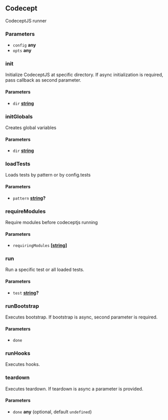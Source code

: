 <!-- Generated by documentation.js. Update this documentation by updating the source code. -->

## Codecept

CodeceptJS runner

### Parameters

-   `config` **any** 
-   `opts` **any** 

### init

Initialize CodeceptJS at specific directory.
If async initialization is required, pass callback as second parameter.

#### Parameters

-   `dir` **[string][1]** 

### initGlobals

Creates global variables

#### Parameters

-   `dir` **[string][1]** 

### loadTests

Loads tests by pattern or by config.tests

#### Parameters

-   `pattern` **[string][1]?** 

### requireModules

Require modules before codeceptjs running

#### Parameters

-   `requiringModules` **\[[string][1]]** 

### run

Run a specific test or all loaded tests.

#### Parameters

-   `test` **[string][1]?** 

### runBootstrap

Executes bootstrap.
If bootstrap is async, second parameter is required.

#### Parameters

-   `done`  

### runHooks

Executes hooks.

### teardown

Executes teardown.
If teardown is async a parameter is provided.

#### Parameters

-   `done` **any**  (optional, default `undefined`)

[1]: https://developer.mozilla.org/docs/Web/JavaScript/Reference/Global_Objects/String
